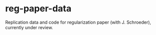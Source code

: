 # reg-paper-data
Replication data and code for regularization paper (with J. Schroeder), currently under review. 
